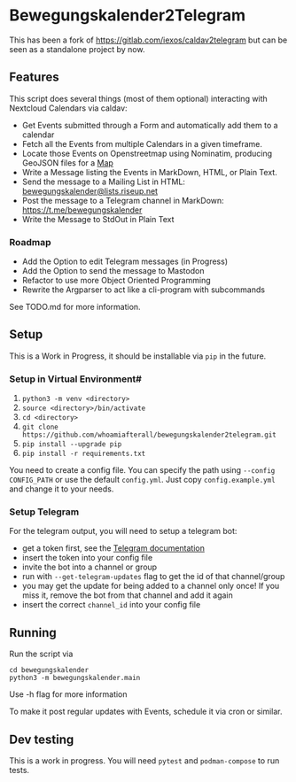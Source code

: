 # Bewegungskalender2Telegram

This has been a fork of https://gitlab.com/iexos/caldav2telegram but can be seen as a standalone project by now.

## Features 
This script does several things (most of them optional) interacting with Nextcloud Calendars via caldav:
- Get Events submitted through a Form and automatically add them to a calendar
- Fetch all the Events from multiple Calendars in a given timeframe.
- Locate those Events on Openstreetmap using Nominatim, producing GeoJSON files for a [Map](https://umap.openstreetmap.de/en/map/bewegungskalender-karte_42841#5/50.219/7.339)
- Write a Message listing the Events in MarkDown, HTML, or Plain Text.
- Send the message to a Mailing List in HTML: bewegungskalender@lists.riseup.net
- Post the message to a Telegram channel in MarkDown: https://t.me/bewegungskalender
- Write the Message to StdOut in Plain Text

### Roadmap
- Add the Option to edit Telegram messages (in Progress)
- Add the Option to send the message to Mastodon
- Refactor to use more Object Oriented Programming
- Rewrite the Argparser to act like a cli-program with subcommands

See TODO.md for more information.

## Setup
This is a Work in Progress, it should be installable via `pip` in the future.

### Setup in Virtual Environment#

1) `python3 -m venv <directory>`
2) `source <directory>/bin/activate`
3) `cd <directory>`
4) `git clone https://github.com/whoamiafterall/bewegungskalender2telegram.git`
5) `pip install --upgrade pip`
6) `pip install -r requirements.txt` 

You need to create a config file. You can specify the path using `--config CONFIG_PATH` or use the default `config.yml`. 
Just copy `config.example.yml` and change it to your needs.

### Setup Telegram

For the telegram output, you will need to setup a telegram bot:

* get a token first, see the [Telegram documentation](https://core.telegram.org/bots#how-do-i-create-a-bot)
* insert the token into your config file
* invite the bot into a channel or group
* run with `--get-telegram-updates` flag to get the id of that channel/group
* you may get the update for being added to a channel only once! If you miss it, remove the bot from that channel and add it again
* insert the correct `channel_id` into your config file

## Running

Run the script via

```
cd bewegungskalender
python3 -m bewegungskalender.main
```
Use -h flag for more information

To make it post regular updates with Events, schedule it via cron or similar.

## Dev testing

This is a work in progress. You will need `pytest` and `podman-compose` to run tests.

